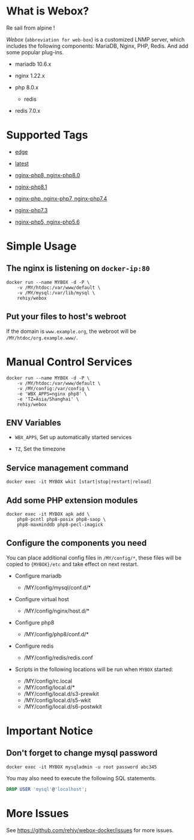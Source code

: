 # What is Webox?

Re sail from alpine !

*Webox* (`abbreviation for web-box`) is a customized LNMP server, which includes the following components: MariaDB, Nginx, PHP, Redis. And add some popular plug-ins.

- mariadb 10.6.x

- nginx 1.22.x

- php 8.0.x

  - redis

- redis 7.0.x

# Supported Tags

- [edge](https://github.com/rehiy/webox-docker/tree/edge)

- [latest](https://github.com/rehiy/webox-docker/tree/master)

- [nginx-php8, nginx-php8.0](https://github.com/rehiy/webox-docker/tree/nginx-php8.0)

- [nginx-php8.1](https://github.com/rehiy/webox-docker/tree/nginx-php8.1)

- [nginx-php, nginx-php7, nginx-php7.4](https://github.com/rehiy/webox-docker/tree/nginx-php7.4)

- [nginx-php7.3](https://github.com/rehiy/webox-docker/tree/nginx-php7.3)

- [nginx-php5, nginx-php5.6](https://github.com/rehiy/webox-docker/tree/nginx-php5.6)

# Simple Usage

## The nginx is listening on `docker-ip:80`

```shell
docker run --name MYBOX -d -P \
    -v /MY/htdoc:/var/www/default \
    -v /MY/mysql:/var/lib/mysql \
    rehiy/webox
```

## Put your files to host's webroot

If the domain is `www.example.org`, the webroot will be `/MY/htdoc/org.example.www/`.

# Manual Control Services

```shell
docker run --name MYBOX -d -P \
    -v /MY/htdoc:/var/www/default \
    -v /MY/config:/var/config \
    -e 'WBX_APPS=nginx php8' \
    -e 'TZ=Asia/Shanghai' \
    rehiy/webox
```

## ENV Variables

- `WBX_APPS`, Set up automatically started services

- `TZ`, Set the timezone

## Service management command

```shell
docker exec -it MYBOX wkit [start|stop|restart|reload]
```

## Add some PHP extension modules

```shell
docker exec -it MYBOX apk add \
    php8-pcntl php8-posix php8-saop \
    php8-maxminddb php8-pecl-imagick
```

## Configure the components you need

You can place additional config files in `/MY/config/*`, these files will be copied to `{MYBOX}/etc` and take effect on next restart.

- Configure mariadb

  - /MY/config/mysql/conf.d/\*

- Configure virtual host

  - /MY/config/nginx/host.d/\*

- Configure php8

  - /MY/config/php8/conf.d/\*

- Configure redis

  - /MY/config/redis/redis.conf

- Scripts in the following locations will be run when `MYBOX` started:

  - /MY/config/rc.local
  - /MY/config/local.d/\*
  - /MY/config/local.d/s3-prewkit
  - /MY/config/local.d/s5-wkit
  - /MY/config/local.d/s6-postwkit

# Important Notice

## Don't forget to change mysql password

```shell
docker exec -it MYBOX mysqladmin -u root password abc345
```

You may also need to execute the following SQL statements.

```sql
DROP USER 'mysql'@'localhost';
```

# More Issues

See https://github.com/rehiy/webox-docker/issues for more issues.
